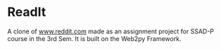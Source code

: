 ReadIt
======
A clone of www.reddit.com made as an assignment project for SSAD-P course in the 3rd Sem. It is built on the Web2py Framework.

